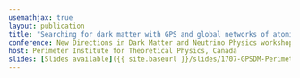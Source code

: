 ```yaml
---
usemathjax: true
layout: publication
title: "Searching for dark matter with GPS and global networks of atomic clocks (Invited)"
conference: New Directions in Dark Matter and Neutrino Physics workshop, July 2017
host: Perimeter Institute for Theoretical Physics, Canada
slides: [Slides available]({{ site.baseurl }}/slides/1707-GPSDM-Perimeter-small.pdf)
---
```

